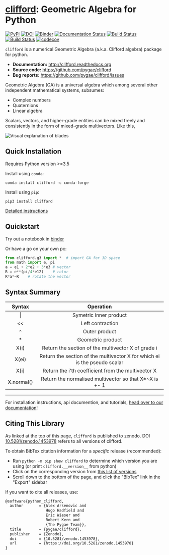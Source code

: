 [clifford](http://clifford.readthedocs.org/en/latest/): Geometric Algebra for Python
=========================================================

[![PyPI](https://badgen.net/pypi/v/clifford)](https://pypi.org/project/clifford/)
[![DOI](https://zenodo.org/badge/26588915.svg)](https://zenodo.org/badge/latestdoi/26588915)
[![Binder](https://mybinder.org/badge.svg)](https://mybinder.org/v2/gh/pygae/clifford/master?filepath=examples%2Fg3c.ipynb) 
[![Documentation Status](https://readthedocs.org/projects/clifford/badge/?version=latest)](http://clifford.readthedocs.io/en/latest/?badge=latest)
[![Build Status](https://travis-ci.org/pygae/clifford.svg?branch=master)](https://travis-ci.org/pygae/clifford)
[![Build Status](https://dev.azure.com/hadfieldhugo/clifford/_apis/build/status/pygae.clifford?branchName=master)](https://dev.azure.com/hadfieldhugo/clifford/_build/latest?definitionId=1&branchName=master)
[![codecov](https://codecov.io/gh/pygae/clifford/branch/master/graph/badge.svg)](https://codecov.io/gh/pygae/clifford)

`clifford` is a numerical Geometric Algebra (a.k.a. Clifford algebra) package for python.

- **Documentation:** http://clifford.readthedocs.org
- **Source code:** https://github.com/pygae/clifford
- **Bug reports:** https://github.com/pygae/clifford/issues

Geometric Algebra (GA) is a universal algebra which among several other independent mathematical systems, subsumes:
* Complex numbers
* Quaternions
* Linear algebra

Scalars, vectors, and higher-grade entities can be mixed freely and consistently in the form of mixed-grade multivectors. Like this, 

![Visual explanation of blades](https://raw.githubusercontent.com/pygae/clifford/master/docs/_static/blades.png)


Quick Installation
------------
Requires Python version >=3.5

Install using `conda`:
```
conda install clifford -c conda-forge
```
Install using `pip`:
```
pip3 install clifford
```
[Detailed instructions](https://clifford.readthedocs.io/en/latest/installation.html)

Quickstart
----------

Try out a notebook in [binder](https://mybinder.org/v2/gh/pygae/clifford/master?filepath=examples%2Fg3c.ipynb)

Or have a go on your own pc:
```python
from clifford.g3 import *  # import GA for 3D space
from math import e, pi
a = e1 + 2*e2 + 3*e3 # vector 
R = e**(pi/4*e12)    # rotor 
R*a*~R    # rotate the vector  
```

Syntax Summary
----------

| Syntax  | Operation |
|:-:|:-:|
| \| |  Symetric inner product |
| << |  Left contraction |
|  ^ | Outer product  |
| *  |  Geometric product |
| X\(i\)  |  Return the section of the multivector X of grade i |
| X\(ei\)  |  Return the section of the multivector X for which ei is the pseudo scalar |
| X\[i\]  | Return the i'th coefficient from the multivector X
| X.normal() | Return the normalised multivector so that X*~X is +- 1 |

---

For installation instructions, api documention, and tutorials, [head over to our documentation](https://clifford.readthedocs.io/)!

Citing This Library
-------------------

As linked at the top of this page, `clifford` is published to zenodo.
DOI [10.5281/zenodo.1453978](https://doi.org/10.5281/zenodo.1453978) refers to all versions of clifford.


To obtain BibTex citation information for a _specific_ release (recommended):

* Run `python -m pip show clifford` to determine which version you are using (or print `clifford.__version__` from python)
* Click on the corresponding version from [this list of versions](https://zenodo.org/search?page=1&size=20&q=conceptrecid:1453978&sort=-version&all_versions=True)
* Scroll down to the bottom of the page, and click the "BibTex" link in the "Export" sidebar

If you want to cite all releases, use:
```tex
@software{python_clifford,
  author       = {Alex Arsenovic and
                  Hugo Hadfield and
                  Eric Wieser and
                  Robert Kern and
                  {The Pygae Team}},
  title        = {pygae/clifford},
  publisher    = {Zenodo},
  doi          = {10.5281/zenodo.1453978},
  url          = {https://doi.org/10.5281/zenodo.1453978}
}
```

